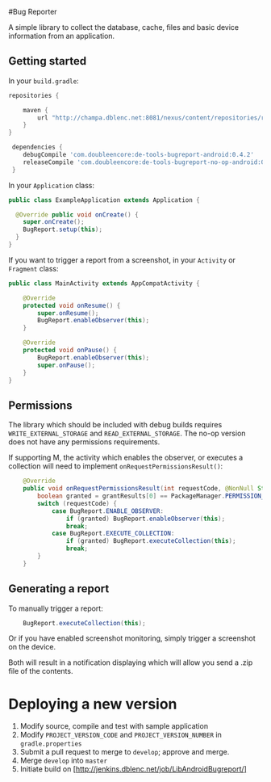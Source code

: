 #Bug Reporter

A simple library to collect the database, cache, files and basic device information from an application.

## Getting started

In your `build.gradle`:

```gradle
repositories {

    maven {
        url "http://champa.dblenc.net:8081/nexus/content/repositories/releases/"
    }
}

 dependencies {
    debugCompile 'com.doubleencore:de-tools-bugreport-android:0.4.2'
    releaseCompile 'com.doubleencore:de-tools-bugreport-no-op-android:0.4.2'
 }
```

In your `Application` class:

```java
public class ExampleApplication extends Application {

  @Override public void onCreate() {
    super.onCreate();
    BugReport.setup(this);
  }
}
```

If you want to trigger a report from a screenshot, in your `Activity` or `Fragment` class:
```java
public class MainActivity extends AppCompatActivity {

    @Override
    protected void onResume() {
        super.onResume();
        BugReport.enableObserver(this);
    }

    @Override
    protected void onPause() {
        BugReport.enableObserver(this);
        super.onPause();
    }
}
```

## Permissions

The library which should be included with debug builds requires `WRITE_EXTERNAL_STORAGE` and `READ_EXTERNAL_STORAGE`.  The no-op version does not have any permissions requirements.

If supporting M, the activity which enables the observer, or executes a collection will need to implement `onRequestPermissionsResult()`:
```java
    @Override
    public void onRequestPermissionsResult(int requestCode, @NonNull String permissions[], @NonNull int[] grantResults) {
        boolean granted = grantResults[0] == PackageManager.PERMISSION_GRANTED;
        switch (requestCode) {
            case BugReport.ENABLE_OBSERVER:
                if (granted) BugReport.enableObserver(this);
                break;
            case BugReport.EXECUTE_COLLECTION:
                if (granted) BugReport.executeCollection(this);
                break;
        }
    }
```

## Generating a report

To manually trigger a report:

```java
    BugReport.executeCollection(this);
```

Or if you have enabled screenshot monitoring, simply trigger a screenshot on the device.

Both will result in a notification displaying which will allow you send a .zip file of the contents.

# Deploying a new version

1. Modify source, compile and test with sample application
2. Modify `PROJECT_VERSION_CODE` and `PROJECT_VERSION_NUMBER` in `gradle.properties`
3. Submit a pull request to merge to `develop`; approve and merge.
4. Merge `develop` into `master`
5. Initiate build on [http://jenkins.dblenc.net/job/LibAndroidBugreport/]
